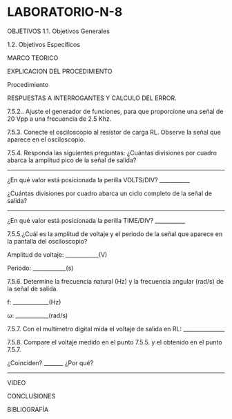 # LABORATORIO-N-8
OBJETIVOS
1.1. Objetivos Generales

1.2. Objetivos Específicos

MARCO TEORICO

EXPLICACION DEL PROCEDIMIENTO

 Procedimiento
 
 RESPUESTAS A INTERROGANTES Y CALCULO DEL ERROR.
 
 7.5.2.. Ajuste el generador de funciones, para que proporcione una señal de 20 Vpp a
una frecuencia de 2.5 Khz.


7.5.3. Conecte el osciloscopio al resistor de carga RL. Observe la señal que aparece en
el osciloscopio.


7.5.4. Responda las siguientes preguntas:
¿Cuántas divisiones por cuadro abarca la amplitud pico de la señal de salida?
___________


¿En qué valor está posicionada la perilla VOLTS/DIV? ___________


¿Cuántas divisiones por cuadro abarca un ciclo completo de la señal de salida?
__________


¿En qué valor está posicionada la perilla TIME/DIV? ___________


7.5.5.¿Cuál es la amplitud de voltaje y el periodo de la señal que aparece en la pantalla
del osciloscopio?


Amplitud de voltaje: ____________(V)


Periodo: ____________(s)


7.5.6. Determine la frecuencia natural (Hz) y la frecuencia angular (rad/s) de la señal de
salida.


f: _____________(Hz)


ω: ____________(rad/s)


7.5.7. Con el multímetro digital mida el voltaje de salida en RL: _______________


7.5.8. Compare el voltaje medido en el punto 7.5.5. y el obtenido en el punto 7.5.7.


¿Coinciden? _______ ¿Por qué?


_____________________________________
 
 VIDEO
 
 CONCLUSIONES
 
 BIBLIOGRAFÍA
